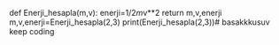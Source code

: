 
def Enerji_hesapla(m,v):
    enerji=1/2*m*v**2
    return m,v,enerji
m,v,enerji=Enerji_hesapla(2,3)
print(Enerji_hesapla(2,3))# basakkkusuv
keep coding
